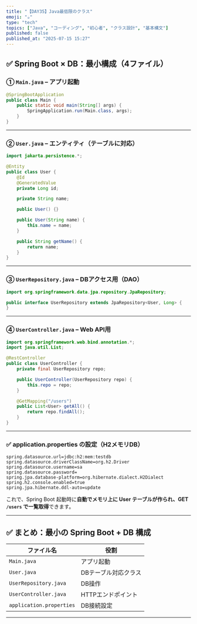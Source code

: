 ```yaml
---
title: "【DAY35】Java最低限のクラス"
emoji: "☕"
type: "tech"
topics: ["Java", "コーディング", "初心者", "クラス設計", "基本構文"]
published: false
published_at: "2025-07-15 15:27"
---
```


## ✅ Spring Boot × DB：最小構成（4ファイル）

### ① `Main.java` – アプリ起動

```java
@SpringBootApplication
public class Main {
    public static void main(String[] args) {
        SpringApplication.run(Main.class, args);
    }
}
```

---

### ② `User.java` – エンティティ（テーブルに対応）

```java
import jakarta.persistence.*;

@Entity
public class User {
    @Id
    @GeneratedValue
    private Long id;

    private String name;

    public User() {}

    public User(String name) {
        this.name = name;
    }

    public String getName() {
        return name;
    }
}
```

---

### ③ `UserRepository.java` – DBアクセス用（DAO）

```java
import org.springframework.data.jpa.repository.JpaRepository;

public interface UserRepository extends JpaRepository<User, Long> {
}
```

---

### ④ `UserController.java` – Web API用

```java
import org.springframework.web.bind.annotation.*;
import java.util.List;

@RestController
public class UserController {
    private final UserRepository repo;

    public UserController(UserRepository repo) {
        this.repo = repo;
    }

    @GetMapping("/users")
    public List<User> getAll() {
        return repo.findAll();
    }
}
```

---

### ✅ application.properties の設定（H2メモリDB）

```properties
spring.datasource.url=jdbc:h2:mem:testdb
spring.datasource.driverClassName=org.h2.Driver
spring.datasource.username=sa
spring.datasource.password=
spring.jpa.database-platform=org.hibernate.dialect.H2Dialect
spring.h2.console.enabled=true
spring.jpa.hibernate.ddl-auto=update
```

これで、Spring Boot 起動時に**自動でメモリ上に User テーブルが作られ、GET `/users` で一覧取得**できます。

---

## ✅ まとめ：最小の Spring Boot + DB 構成

| ファイル名                    | 役割          |
| ------------------------ | ----------- |
| `Main.java`              | アプリ起動       |
| `User.java`              | DBテーブル対応クラス |
| `UserRepository.java`    | DB操作        |
| `UserController.java`    | HTTPエンドポイント |
| `application.properties` | DB接続設定      |

---
